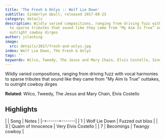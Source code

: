 ```yaml
---
title: 'The Fresh & Onlys :: Wolf Lie Down'
subtitle: Sinderlyn &bull; released 2017-08-25
category: details
description: Wildly varied compositions, ranging from driving fuzz with vocal harmonies
  to sparse tributes that sound like they came from "My Aim Is True” outtakes, to
  outright cowboy dirges
author: jclacking
image:
  src: details/2017/fresh-and-onlys.jpg
index: Wolf Lie Down, The Fresh & Onlys
tags: ''
keywords: Wilco, Tweedy, The Jesus and Mary Chain, Elvis Costello, Sinderlyn
---
```

Wildly varied compositions, ranging from driving fuzz with vocal harmonies to sparse tributes that sound like they came from "My Aim Is True” outtakes, to outright cowboy dirges<!--more-->

**Related**: Wilco, Tweedy, The Jesus and Mary Chain, Elvis Costello

## Highlights

| | Song | Notes |
|-+------+-------|
| 1 | Wolf Lie Down | Fuzzed out bliss |
| 3 | Qualm of Innocence | Very Elvis Costello |
| 7 | Becomings | Twangy cowboy |


